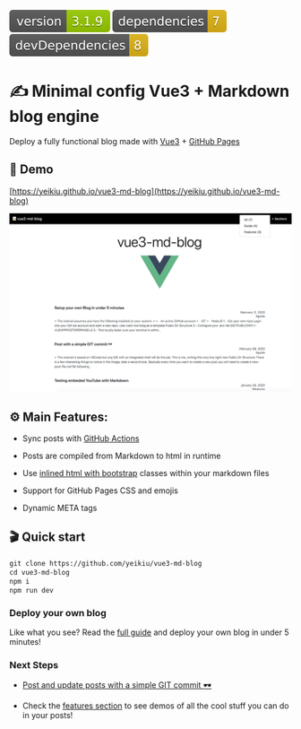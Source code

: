 <img src=".ci_badges/npm-version-badge.svg" /> <img src=".ci_badges/npm-dependencies-badge.svg" /> <img src=".ci_badges/npm-devdependencies-badge.svg" />

# ✍️ Minimal config Vue3 + Markdown blog engine

Deploy a fully functional blog made with [Vue3](https://vuejs.org/) + [GitHub Pages](https://guides.github.com/features/pages/)

## 👀 Demo

[https://yeikiu.github.io/vue3-md-blog](https://yeikiu.github.io/vue3-md-blog)

![blog_screenshot](public/blog_store/assets/blog_screenshot.png)


## ⚙️ Main Features:

* Sync posts with [GitHub Actions](https://docs.github.com/en/actions/getting-started-with-github-actions)

* Posts are compiled from Markdown to html in runtime

* Use [inlined html with bootstrap](https://yeikiu.github.io/vue3-md-blog/#/features/inline-bootstrap-html) classes within your markdown files

* Support for GitHub Pages CSS and emojis

* Dynamic META tags


## 🎬 Quick start

    git clone https://github.com/yeikiu/vue3-md-blog
    cd vue3-md-blog
    npm i
    npm run dev


### Deploy your own blog

Like what you see?
Read the [full guide](https://yeikiu.github.io/vue3-md-blog/#/guide/setup-yor-own-blog) and deploy your own blog in under 5 minutes!


### Next Steps

- [Post and update posts with a simple GIT commit 🕶](https://yeikiu.github.io/vue3-md-blog/#/guide/post-with-a-simple-git-commit)

- Check the [features section](https://yeikiu.github.io/vue3-md-blog/#/features) to see demos of all the cool stuff you can do in your posts!
